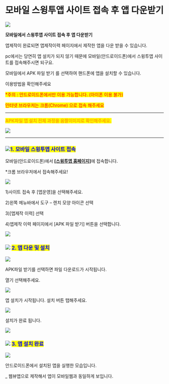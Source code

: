 # 모바일 스윙투앱 사이트 접속 후 앱 다운받기

![](https://wp.swing2app.co.kr/wp-content/uploads/2021/04/%EB%AA%A8%EB%B0%94%EC%9D%BC-%EC%95%B1-%EB%8B%A4%EC%9A%B4%EB%B0%9B%EA%B8%B0.png)

**모바일에서 스윙투앱 사이트 접속 후 앱 다운받기**&#x20;

앱제작이 완료되면 앱제작이력 페이지에서 제작한 앱을 다운 받을 수 있습니다.

pc에서는 당연히 앱 설치가 되지 않기 때문에 모바일(안드로이드폰)에서 스윙투앱 사이트를 접속해주시면 되구요.

모바일에서 APK 파일 받기 를 선택하여 핸드폰에  앱을 설치할 수 있습니다.

이용방법을 확인해주세요&#x20;

<mark style="color:red;">\*주의 : 안드로이드폰에서만 이용 가능합니다. (아이폰 이용 불가)</mark>

<mark style="color:red;">인터넷 브라우저는 크롬(Chrome) 으로 접속 해주세요</mark>

***

<mark style="color:orange;">**APK파일 앱 설치 전체 과정을 움짤이미지로 확인해주세요.**</mark>&#x20;

![](https://wp.swing2app.co.kr/wp-content/uploads/2021/04/%EB%85%B9%ED%99%94\_2021\_04\_20\_17\_36\_28\_151.gif)

***

### <mark style="color:blue;"></mark>![](https://wp.swing2app.co.kr/wp-content/uploads/2020/04/%EB%8B%A8%EB%9D%BD1-1.png)<mark style="color:blue;">**1. 모바일 스윙투앱 사이트 접속**</mark>

모바일(안드로이드폰)에서 [**\[스윙투앱 홈페이지\]**](http://www.swing2app.co.kr/)에 접속합니다.

\*크롬 브라우저에서 접속해주세요!

![](https://wp.swing2app.co.kr/wp-content/uploads/2021/04/%EB%AA%A8%EB%B0%94%EC%9D%BC%EC%95%B1%EC%84%A4%EC%B9%98.png)

1\)사이트 접속 후 \[앱운영]을 선택해주세요.

2\)왼쪽 메뉴바에서 도구 – 렌치 모양 아이콘 선택

3\)\[앱제작 이력] 선택

4\)앱제작 이력 페이지에서 \[APK 파일 받기] 버튼을 선택합니다.&#x20;

![](https://wp.swing2app.co.kr/wp-content/uploads/2018/10/%EC%A4%84%EB%9D%BC%EC%9D%B8.png)

### <mark style="color:blue;"></mark>![](https://wp.swing2app.co.kr/wp-content/uploads/2020/04/%EB%8B%A8%EB%9D%BD1-e1611212616323.png) <mark style="color:blue;">**2. 앱 다운 및 설치**</mark>&#x20;

![](https://wp.swing2app.co.kr/wp-content/uploads/2021/04/%EB%AA%A8%EB%B0%94%EC%9D%BC%EC%95%B1%EC%84%A4%EC%B9%982.png)

APK파일 받기를 선택하면 파일 다운로드가 시작됩니다.&#x20;

열기 선택해주세요.&#x20;



![](https://wp.swing2app.co.kr/wp-content/uploads/2021/04/%EB%AA%A8%EB%B0%94%EC%9D%BC%EC%95%B1%EC%84%A4%EC%B9%983.png)

앱 설치가 시작됩니다. 설치 버튼 탭해주세요.&#x20;



![](https://wp.swing2app.co.kr/wp-content/uploads/2021/04/%EB%AA%A8%EB%B0%94%EC%9D%BC%EC%95%B1%EC%84%A4%EC%B9%984.png)

설치가 완료 됩니다.&#x20;

![](https://wp.swing2app.co.kr/wp-content/uploads/2018/10/%EC%A4%84%EB%9D%BC%EC%9D%B8.png)

### <mark style="color:blue;"></mark>![](https://wp.swing2app.co.kr/wp-content/uploads/2020/04/%EB%8B%A8%EB%9D%BD1-e1611212616323.png) <mark style="color:blue;">**3. 앱 설치 완료**</mark>

![](https://wp.swing2app.co.kr/wp-content/uploads/2021/04/%EB%AA%A8%EB%B0%94%EC%9D%BC%EC%95%B1%EC%84%A4%EC%B9%985.png)

안드로이드폰에서 설치된 앱을 실행한 모습입니다.

\_ 웹뷰앱으로 제작해서 앱이 모바일웹과 동일하게 보입니다.
